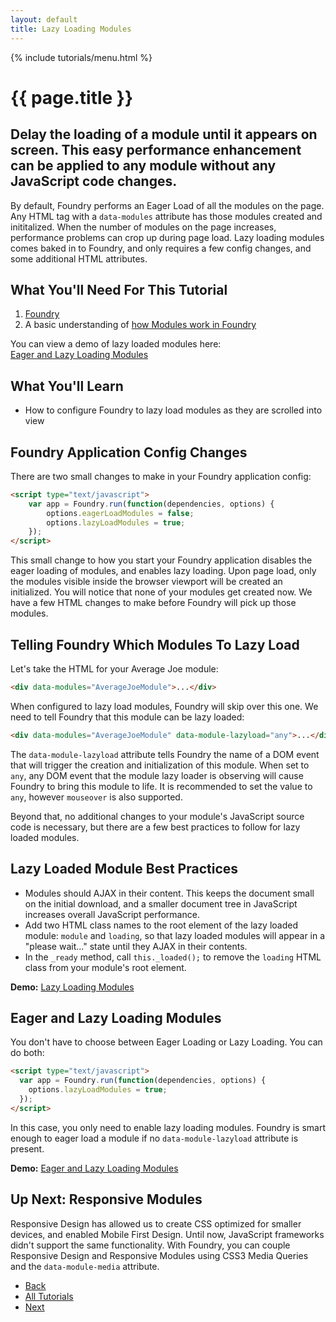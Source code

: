 ```yaml
---
layout: default
title: Lazy Loading Modules
---
```


{% include tutorials/menu.html %}

# {{ page.title }}

<h2 class="intro">
	Delay the loading of a module until it appears on screen. This easy
	performance enhancement can be applied to any module without any JavaScript
	code changes.
</h2>

By default, Foundry performs an Eager Load of all the modules on the page. Any
HTML tag with a `data-modules` attribute has those modules created and
inititalized. When the number of modules on the page increases, performance
problems can crop up during page load. Lazy loading modules comes baked in to
Foundry, and only requires a few config changes, and some additional HTML
attributes.

## What You'll Need For This Tutorial

1. [Foundry](/downloads.html)
2. A basic understanding of [how Modules work in Foundry](/tutorials/introduction-to-modules.html)

<div class="aside">
    You can view a demo of lazy loaded modules here:<br>
    <a href="/tutorials/examples/lazy-loading-modules/eager-and-lazy-loading.html">Eager and Lazy Loading Modules</a>
</div>

## What You'll Learn

- How to configure Foundry to lazy load modules as they are scrolled into view

## Foundry Application Config Changes

There are two small changes to make in your Foundry application config:

```html
<script type="text/javascript">
	var app = Foundry.run(function(dependencies, options) {
		options.eagerLoadModules = false;
		options.lazyLoadModules = true;
	});
</script>
```

This small change to how you start your Foundry application disables the eager
loading of modules, and enables lazy loading. Upon page load, only the modules
visible inside the browser viewport will be created an initialized. You will
notice that none of your modules get created now. We have a few HTML changes to
make before Foundry will pick up those modules.

## Telling Foundry Which Modules To Lazy Load

Let's take the HTML for your Average Joe module:

```html
<div data-modules="AverageJoeModule">...</div>
```

When configured to lazy load modules, Foundry will skip over this one. We need
to tell Foundry that this module can be lazy loaded:

```html
<div data-modules="AverageJoeModule" data-module-lazyload="any">...</div>
```

The `data-module-lazyload` attribute tells Foundry the name of a DOM event that
will trigger the creation and initialization of this module. When set to `any`,
any DOM event that the module lazy loader is observing will cause Foundry to
bring this module to life. It is recommended to set the value to `any`, however
`mouseover` is also supported.

Beyond that, no additional changes to your module's JavaScript source code is
necessary, but there are a few best practices to follow for lazy loaded modules.

## Lazy Loaded Module Best Practices

- Modules should AJAX in their content. This keeps the document small on the
  initial download, and a smaller document tree in JavaScript increases overall
  JavaScript performance.
- Add two HTML class names to the root element of the lazy loaded module:
  `module` and `loading`, so that lazy loaded modules will appear in a "please
  wait..." state until they AJAX in their contents.
- In the `_ready` method, call `this._loaded();` to remove the `loading` HTML
  class from your module's root element.

__Demo:__ [Lazy Loading Modules](/tutorials/examples/lazy-loading-modules/)

## Eager and Lazy Loading Modules

You don't have to choose between Eager Loading or Lazy Loading. You can do both:

```html
<script type="text/javascript">
  var app = Foundry.run(function(dependencies, options) {
    options.lazyLoadModules = true;
  });
</script>
```

In this case, you only need to enable lazy loading modules. Foundry is smart
enough to eager load a module if no `data-module-lazyload` attribute is present.

__Demo:__ [Eager and Lazy Loading Modules](/tutorials/examples/lazy-loading-modules/eager-and-lazy-loading.html)

## Up Next: Responsive Modules

Responsive Design has allowed us to create CSS optimized for smaller devices,
and enabled Mobile First Design. Until now, JavaScript frameworks didn't support
the same functionality. With Foundry, you can couple Responsive Design and
Responsive Modules using CSS3 Media Queries and the `data-module-media`
attribute.

<ul class="pagination">
    <li class="pagination-back"><a href="/tutorials/unit-testing.html" title="Back: Unit Testing Foundry Applications">Back</a></li>
    <li class="pagination-up"><a href="/tutorials/">All Tutorials</a></li>
    <li class="pagination-next"><a href="/tutorials/responsive-modules.html" title="Next: Responsive Modules Using CSS3 Media Queries">Next</a></li>
</ul>
